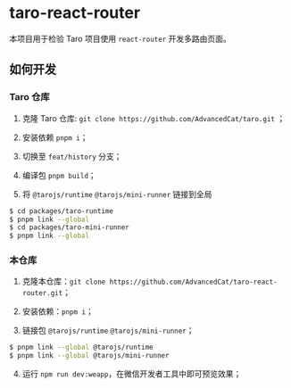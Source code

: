 # taro-react-router

本项目用于检验 Taro 项目使用 `react-router` 开发多路由页面。

## 如何开发

### Taro 仓库

1. 克隆 Taro 仓库: `git clone https://github.com/AdvancedCat/taro.git` ；

2. 安装依赖 `pnpm i`；

3. 切换至 `feat/history` 分支；

4. 编译包 `pnpm build`；

5. 将 `@tarojs/runtime` `@tarojs/mini-runner` 链接到全局

```bash
$ cd packages/taro-runtime
$ pnpm link --global
$ cd packages/taro-mini-runner
$ pnpm link --global
```


### 本仓库

1. 克隆本仓库：`git clone https://github.com/AdvancedCat/taro-react-router.git`；

2. 安装依赖：`pnpm i`；

3. 链接包 `@tarojs/runtime` `@tarojs/mini-runner`；

```bash
$ pnpm link --global @tarojs/runtime
$ pnpm link --global @tarojs/mini-runner
```

4. 运行 `npm run dev:weapp`，在微信开发者工具中即可预览效果；
